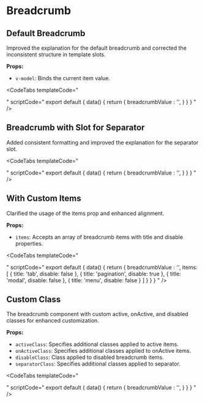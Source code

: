 # Breadcrumb

## Default Breadcrumb

Improved the explanation for the default breadcrumb and corrected the inconsistent structure in template slots.

**Props:**

- `v-model`: Binds the current item value.

<CodeTabs
  templateCode="
<div class='flex flex-col items-center justify-center'>
  <Breadcrumb v-model='breadcrumbValue'/>
</div>
"
scriptCode="
export default {
data() {
    return {
      breadcrumbValue : '',
    }
  }
}
"
/>

## Breadcrumb with Slot for Separator

Added consistent formatting and improved the explanation for the separator slot.

<CodeTabs
  templateCode="
<div class='flex flex-col items-center justify-center'>
  <Breadcrumb v-model='breadcrumbValue'>
    <template #separator> &nbsp> </template>
  </Breadcrumb>
</div>
"
scriptCode="
export default {
data() {
    return {
      breadcrumbValue : '',
    }
  }
}
"
/>

## With Custom Items

Clarified the usage of the items prop and enhanced alignment.

**Props:**

- `items`: Accepts an array of breadcrumb items with title and disable properties.

<CodeTabs
  templateCode="
<div class='flex flex-col items-center justify-center'>
  <Breadcrumb v-model='breadcrumbValue' :items='items'/>
</div>
"
scriptCode="
export default {
data() {
    return {
      breadcrumbValue : '',
      items: [
        { title: 'tab', disable: false },
        { title: 'pagination', disable: true },
        { title: 'modal', disable: false },
        { title: 'menu', disable: false }
      ]
    }
  }
}
"
/>

## Custom Class

The breadcrumb component with custom active, onActive, and disabled classes for enhanced customization.

**Props:**

- `activeClass`: Specifies additional classes applied to active items.
- `onActiveClass`: Specifies additional classes applied to onActive items.
- `disableClass`: Class applied to disabled breadcrumb items.
- `separatorClass`: Specifies additional classes applied to separator.

<CodeTabs
  templateCode="
<div class='flex flex-col items-center justify-center'>
  <Breadcrumb v-model='breadcrumbValue' activeClass='text-indigo-700 hover:text-indigo-600' onActiveClass='text-indigo-300 hover:text-indigo-400' disableClass='text-indigo-100'>
    <template #separator> &nbsp> </template>
  </Breadcrumb>
</div>
"
scriptCode="
export default {
data() {
    return {
      breadcrumbValue : '',
    }
  }
}
"
/>
